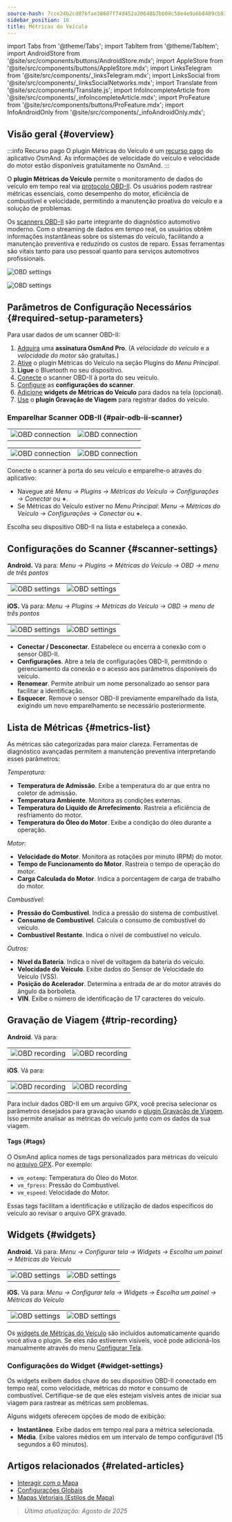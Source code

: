 ```yaml
---
source-hash: 7cce24b2cd87bfae38687f74d452a20648b7bb08c58e4e9a6b8489cb8398e2a2
sidebar_position: 16
title: Métricas do Veículo
---
```

import Tabs from '@theme/Tabs';
import TabItem from '@theme/TabItem';
import AndroidStore from '@site/src/components/buttons/AndroidStore.mdx';
import AppleStore from '@site/src/components/buttons/AppleStore.mdx';
import LinksTelegram from '@site/src/components/_linksTelegram.mdx';
import LinksSocial from '@site/src/components/_linksSocialNetworks.mdx';
import Translate from '@site/src/components/Translate.js';
import InfoIncompleteArticle from '@site/src/components/_infoIncompleteArticle.mdx';
import ProFeature from '@site/src/components/buttons/ProFeature.mdx';
import InfoAndroidOnly from '@site/src/components/_infoAndroidOnly.mdx';


<InfoIncompleteArticle/>


## Visão geral {#overview}

:::info Recurso pago
O plugin Métricas do Veículo é um [recurso pago](../purchases/index.md) do aplicativo OsmAnd. As informações de velocidade do veículo e velocidade do motor estão disponíveis gratuitamente no OsmAnd.
:::

O **plugin Métricas do Veículo** permite o monitoramento de dados do veículo em tempo real via [protocolo OBD-II](https://en.wikipedia.org/wiki/OBD-II_PIDs). Os usuários podem rastrear métricas essenciais, como desempenho do motor, eficiência de combustível e velocidade, permitindo a manutenção proativa do veículo e a solução de problemas.

Os [scanners OBD-II](https://en.wikipedia.org/wiki/ELM327) são parte integrante do diagnóstico automotivo moderno. Com o streaming de dados em tempo real, os usuários obtêm informações instantâneas sobre os sistemas do veículo, facilitando a manutenção preventiva e reduzindo os custos de reparo. Essas ferramentas são vitais tanto para uso pessoal quanto para serviços automotivos profissionais.

<Tabs groupId="operating-systems" queryString="current-os">

<TabItem value="android" label="Android">

![OBD settings](@site/static/img/plugins/obd/obd_overview_2.png)

</TabItem>

<TabItem value="ios" label="iOS">

![OBD settings](@site/static/img/plugins/obd/obd_overview_ios.png)

</TabItem>

</Tabs>


## Parâmetros de Configuração Necessários {#required-setup-parameters}

Para usar dados de um scanner OBD-II:

1. [Adquira](../purchases/) uma **assinatura OsmAnd Pro**. (A *velocidade do veículo* e a *velocidade do motor* são gratuitas.)
2. [Ative](../plugins/index.md#enable--disable) o plugin Métricas do Veículo na seção Plugins do *Menu Principal*.
3. **Ligue** o Bluetooth no seu dispositivo.
4. [Conecte](#pair-odb-ii-scanner) o scanner OBD-II à porta do seu veículo.
5. [Configure](#scanner-settings) as **configurações do scanner**.
6. [Adicione](#widgets) **widgets de Métricas do Veículo** para dados na tela (opcional).
7. [Use](#trip-recording) o **plugin Gravação de Viagem** para registrar dados do veículo.


### Emparelhar Scanner ODB-II {#pair-odb-ii-scanner}


<Tabs groupId="operating-systems" queryString="current-os">

<TabItem value="android" label="Android">

| | |
|--|--|
|![OBD connection](@site/static/img/plugins/obd/obd_connect.png)|![OBD connection](@site/static/img/plugins/obd/obd_connect_2.png)|

</TabItem>

<TabItem value="ios" label="iOS">

| | |
|--|--|
|![OBD connection](@site/static/img/plugins/obd/obd_connect_ios.png)|![OBD connection](@site/static/img/plugins/obd/obd_connect_ios_2.png)|

</TabItem>

</Tabs>

Conecte o scanner à porta do seu veículo e emparelhe-o através do aplicativo:

- Navegue até *Menu → Plugins → Métricas do Veículo → Configurações → Conectar* ou **+**.
- Se Métricas do Veículo estiver no *Menu Principal*: *Menu → Métricas do Veículo → Configurações → Conectar* ou **+**.

Escolha seu dispositivo OBD-II na lista e estabeleça a conexão.


## Configurações do Scanner {#scanner-settings}

<Tabs groupId="operating-systems" queryString="current-os">

<TabItem value="android" label="Android">

**Android.** Vá para: *Menu → Plugins → Métricas do Veículo → OBD → menu de três pontos*

| | |
|--|--|
|![OBD settings](@site/static/img/plugins/obd/obd_settings.png)|![OBD settings](@site/static/img/plugins/obd/obd_settings_1.png)|


</TabItem>

<TabItem value="ios" label="iOS">

**iOS.** Vá para: *Menu → Plugins → Métricas do Veículo → OBD → menu de três pontos*

| | |
|--|--|
|![OBD settings](@site/static/img/plugins/obd/obd_settings_ios.png)|![OBD settings](@site/static/img/plugins/obd/obd_settings_ios_1.png)|

</TabItem>

</Tabs>

- **Conectar / Desconectar**. Estabelece ou encerra a conexão com o sensor OBD-II.
- **Configurações**. Abre a tela de configurações OBD-II, permitindo o gerenciamento da conexão e o acesso aos parâmetros disponíveis do veículo.
- **Renomear**. Permite atribuir um nome personalizado ao sensor para facilitar a identificação.
- **Esquecer**. Remove o sensor OBD-II previamente emparelhado da lista, exigindo um novo emparelhamento se necessário posteriormente.


## Lista de Métricas {#metrics-list}

As métricas são categorizadas para maior clareza. Ferramentas de diagnóstico avançadas permitem a manutenção preventiva interpretando esses parâmetros:

*Temperatura:*

- **Temperatura de Admissão**. Exibe a temperatura do ar que entra no coletor de admissão.
- **Temperatura Ambiente**. Monitora as condições externas.
- **Temperatura do Líquido de Arrefecimento**. Rastreia a eficiência de resfriamento do motor.
- **Temperatura do Óleo do Motor**. Exibe a condição do óleo durante a operação.

*Motor:*

- **Velocidade do Motor**. Monitora as rotações por minuto (RPM) do motor.
- **Tempo de Funcionamento do Motor**. Rastreia o tempo de operação do motor.
- **Carga Calculada do Motor**. Indica a porcentagem de carga de trabalho do motor.

*Combustível:*

- **Pressão do Combustível**. Indica a pressão do sistema de combustível.
- **Consumo de Combustível**. Calcula o consumo de combustível do veículo.
- **Combustível Restante**. Indica o nível de combustível no veículo.

*Outros:*

- **Nível da Bateria**. Indica o nível de voltagem da bateria do veículo.
- **Velocidade do Veículo**. Exibe dados do Sensor de Velocidade do Veículo (VSS).
- **Posição do Acelerador**. Determina a entrada de ar do motor através do ângulo da borboleta.
- **VIN**. Exibe o número de identificação de 17 caracteres do veículo.


## Gravação de Viagem {#trip-recording}


<Tabs groupId="operating-systems" queryString="current-os">

<TabItem value="android" label="Android">

**Android**. Vá para: *<Translate android="true" ids="shared_string_menu,plugins_menu_group,record_plugin_name,shared_string_settings,data_settings,record_obd_data"/>*

| | |
|--|--|
|![OBD recording](@site/static/img/plugins/obd/obd_recording.png)| ![OBD recording](@site/static/img/plugins/obd/obd_recording_1.png)|


</TabItem>

<TabItem value="ios" label="iOS">

**iOS**. Vá para: *<Translate ios="true" ids="shared_string_menu,plugins_menu_group,record_plugin_name,shared_string_settings,data_settings,obd_plugin_name"/>*

| | |
|--|--|
|![OBD recording](@site/static/img/plugins/obd/obd_recording_ios.png)| ![OBD recording](@site/static/img/plugins/obd/obd_recording_ios_1.png)|

</TabItem>

</Tabs>



Para incluir dados OBD-II em um arquivo GPX, você precisa selecionar os parâmetros desejados para gravação usando o [plugin Gravação de Viagem](../plugins/trip-recording.md#recording-settings). Isso permite analisar as métricas do veículo junto com os dados da sua viagem.

#### Tags {#tags}

O OsmAnd aplica nomes de tags personalizados para métricas do veículo no [arquivo GPX](../plugins/trip-recording.md#recorded-gpx-file). Por exemplo:

- `vm_eotemp`: Temperatura do Óleo do Motor.
- `vm_fpress`: Pressão do Combustível.
- `vm_espeed`: Velocidade do Motor.

Essas tags facilitam a identificação e utilização de dados específicos do veículo ao revisar o arquivo GPX gravado.


## Widgets {#widgets}

<Tabs groupId="operating-systems" queryString="current-os">

<TabItem value="android" label="Android">

**Android.** Vá para: *Menu → Configurar tela → Widgets → Escolha um painel → Métricas do Veículo*

| | |
|--|--|
|![OBD settings](@site/static/img/plugins/obd/obd_widget_1.png)| ![OBD settings](@site/static/img/plugins/obd/obd_widget.png)|


</TabItem>

<TabItem value="ios" label="iOS">

**iOS.** Vá para: *Menu → Configurar tela → Widgets → Escolha um painel → Métricas do Veículo*

| | |
|--|--|
|![OBD settings](@site/static/img/plugins/obd/obd_widget_ios_1.png)| ![OBD settings](@site/static/img/plugins/obd/obd_widget_ios.png)|

</TabItem>

</Tabs>



Os [widgets de Métricas do Veículo](../widgets/info-widgets.md#vehicle-metrics-widgets) são incluídos automaticamente quando você ativa o plugin. Se eles não estiverem visíveis, você pode adicioná-los manualmente através do menu [Configurar Tela](../widgets/configure-screen.md).

### Configurações do Widget {#widget-settings}

Os widgets exibem dados chave do seu dispositivo OBD-II conectado em tempo real, como velocidade, métricas do motor e consumo de combustível. Certifique-se de que eles estejam visíveis antes de iniciar sua viagem para rastrear as métricas sem problemas.

Alguns widgets oferecem opções de modo de exibição:

- **Instantâneo**. Exibe dados em tempo real para a métrica selecionada.
- **Média**. Exibe valores médios em um intervalo de tempo configurável (15 segundos a 60 minutos).


## Artigos relacionados {#related-articles}

- [Interagir com o Mapa](../../user/map/interact-with-map.md)
- [Configurações Globais](../../user/personal/global-settings.md)
- [Mapas Vetoriais (Estilos de Mapa)](../../user/map/vector-maps.md)

> *Última atualização: Agosto de 2025*